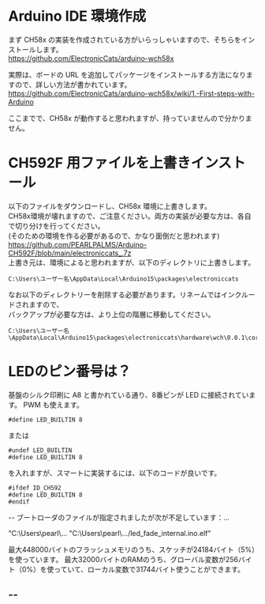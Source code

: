 # Arduino IDE 環境作成

まず CH58x の実装を作成されている方がいらっしゃいますので、そちらをインストールします。<br>
<a href="https://github.com/ElectronicCats/arduino-wch58x">https://github.com/ElectronicCats/arduino-wch58x</a><br>

実際は、ボードの URL を追加してパッケージをインストールする方法になりますので、詳しい方法が書かれています。<br>
<a href="https://github.com/ElectronicCats/arduino-wch58x/wiki/1.-First-steps-with-Arduino">https://github.com/ElectronicCats/arduino-wch58x/wiki/1.-First-steps-with-Arduino</a><br>

ここまでで、CH58x が動作すると思われますが、持っていませんので分かりません。<br>

# CH592F 用ファイルを上書きインストール

以下のファイルをダウンロードし、CH58x 環境に上書きします。<br>
CH58x環境が壊れますので、ご注意ください。両方の実装が必要な方は、各自で切り分けを行ってください。<br>
(そのための環境を作る必要があるので、かなり面倒だと思われます)<br>
<a href="https://github.com/PEARLPALMS/Arduino-CH592F/blob/main/electroniccats_.7z">https://github.com/PEARLPALMS/Arduino-CH592F/blob/main/electroniccats_.7z</a><br>
上書き元は、環境によると思われますが、以下のディレクトリに上書きします。<br>
```
C:\Users\ユーザー名\AppData\Local\Arduino15\packages\electroniccats
```

なお以下のディレクトリーを削除する必要があります。リネームではインクルードされますので、<br>
バックアップが必要な方は、より上位の階層に移動してください。<br>
```
C:\Users\ユーザー名\AppData\Local\Arduino15\packages\electroniccats\hardware\wch\0.0.1\cores\arduino\ch583
```

# LEDのピン番号は？

基盤のシルク印刷に A8 と書かれている通り、8番ピンが LED に接続されています。
PWM も使えます。

```
#define LED_BUILTIN 8
```
または
```
#undef LED_BUILTIN
#define LED_BUILTIN 8
```
を入れますが、スマートに実装するには、以下のコードが良いです。

```
#ifdef ID_CH592
#define LED_BUILTIN 8
#endif
```

--
ブートローダのファイルが指定されましたが次が不足しています：...

"C:\\Users\\pearl\\... "C:\\Users\\pearl\\.../led_fade_internal.ino.elf"

最大448000バイトのフラッシュメモリのうち、スケッチが24184バイト（5%）を使っています。
最大32000バイトのRAMのうち、グローバル変数が256バイト（0%）を使っていて、ローカル変数で31744バイト使うことができます。


--
--
